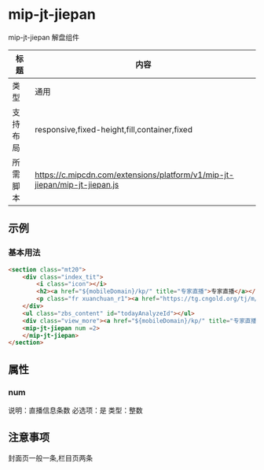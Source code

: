 # mip-jt-jiepan

mip-jt-jiepan 解盘组件

标题|内容
----|----
类型|通用
支持布局|responsive,fixed-height,fill,container,fixed
所需脚本|https://c.mipcdn.com/extensions/platform/v1/mip-jt-jiepan/mip-jt-jiepan.js

## 示例

### 基本用法
```html
<section class="mt20">
	<div class="index_tit">
		<i class="icon"></i>
		<h2><a href="${mobileDomain}/kp/" title="专家直播">专家直播</a></h2>
		<p class="fr xuanchuan_r1"><a href="https://tg.cngold.org/tj/m/jwx03.html" target="_blank"><img src="${resourceDomain}/mobile/home/images/xuanchuan_r_img5.png" /></a></p>
	</div>
	<ul class="zbs_content" id="todayAnalyzeId"></ul>
	<div class="view_more"><a href="${mobileDomain}/kp/" title="专家直播">查看更多直播<i class="icon"></i></a></div>
	<mip-jt-jiepan num =2>
	</mip-jt-jiepan>
</section>

```

## 属性

### num

说明：直播信息条数
必选项：是
类型：整数

## 注意事项
封面页一般一条,栏目页两条
